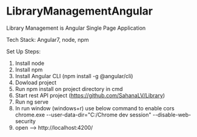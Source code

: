 # LibraryManagementAngular

Library Management is Angular Single Page Application

Tech Stack: Angular7, node, npm

Set Up Steps:

1. Install node
2. Install npm
2. Install Angular CLI (npm install -g @angular/cli)
3. Dowload project
4. Run npm install on project directory in cmd
5. Start rest API project (https://github.com/SahanaLV/Library)
6. Run ng serve
7. In run window (windows+r) use below command to enable cors
   chrome.exe --user-data-dir="C:/Chrome dev session" --disable-web-security
8. open --> http://localhost:4200/
  
